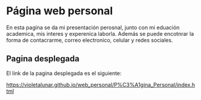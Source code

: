 # Página web personal

En esta pagína se da mi presentación perosnal, junto con mi eduación academica, mis interes y experenica laborla. Además se puede encotnrar la forma de contacrarme, correo electronico, celular y redes sociales. 

## Pagina desplegada 
El link de la pagina desplegada es el siguiente:

https://violetalunar.github.io/web_personal/P%C3%A1gina_Personal/index.html

